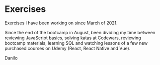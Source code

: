 <h1>Exercises</h1>

Exercises I have been working on since March of 2021.

Since the end of the bootcamp in August, been dividing my time between reviewing JavaScript basics, solving katas at Codewars, reviewing bootcamp materials, learning SQL and watching lessons of a few new purchased courses on Udemy (React, React Native and Vue).

Danilo
